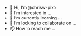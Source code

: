 - 👋 Hi, I’m @chrisw-pixo
- 👀 I’m interested in ...
- 🌱 I’m currently learning ...
- 💞️ I’m looking to collaborate on ...
- 📫 How to reach me ...

<!---
chrisw-pixo/chrisw-pixo is a ✨ special ✨ repository because its `README.md` (this file) appears on your GitHub profile.
You can click the Preview link to take a look at your changes.
--->
